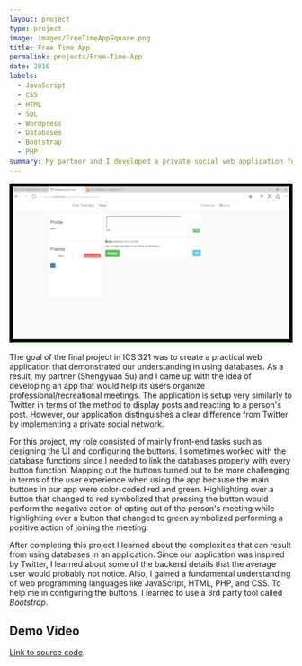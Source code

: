 ```yaml
---
layout: project
type: project
image: images/FreeTimeAppSquare.png
title: Free Time App
permalink: projects/Free-Time-App
date: 2016
labels:
  - JavaScript
  - CSS
  - HTML
  - SQL
  - Wordpress
  - Databases
  - Bootstrap
  - PHP
summary: My partner and I developed a private social web application for the final project in our Databases class.
---
```


<img class="ui image" src="../images/FreeTimeApp.png">


The goal of the final project in ICS 321 was to create a practical web application that demonstrated our understanding in using databases. As a result, my partner (Shengyuan Su) and I came up with the idea of developing an app that would help its users organize professional/recreational meetings. The application is setup very similarly to Twitter in terms of the method to display posts and reacting to a person's post. However, our application distinguishes a clear difference from Twitter by implementing a private social network.

For this project, my role consisted of mainly front-end tasks such as designing the UI and configuring the buttons. I sometimes worked with the database functions since I needed to link the databases properly with every button function. Mapping out the buttons turned out to be more challenging in terms of the user experience when using the app because the main buttons in our app were color-coded red and green. Highlighting over a button that changed to red symbolized that pressing the button would perform the negative action of opting out of the person's meeting while highlighting over a button that changed to green symbolized performing a positive action of joining the meeting.

After completing this project I learned about the complexities that can result from using databases in an application. Since our application was inspired by Twitter, I learned about some of the backend details that the average user would probably not notice. Also, I gained a fundamental understanding of web programming languages like JavaScript, HTML, PHP, and CSS. To help me in configuring the buttons, I learned to use a 3rd party tool called *Bootstrap*.

## Demo Video

<div class="ui embed" data-source="youtube" data-id="v8alu06TkSQ" >
</div>

[Link to source code](https://github.com/brianmayeshiro/ICS321FREETIMEAPP).



